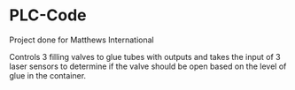 # PLC-Code
Project done for Matthews International

Controls 3 filling valves to glue tubes with outputs and takes the input of 3 laser sensors to determine if the valve should be open based on the level of glue in the container.
